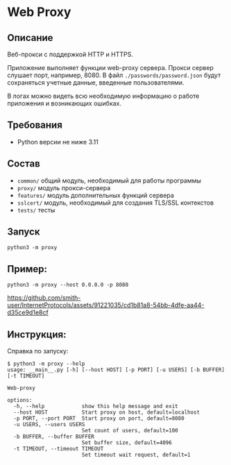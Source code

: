# Web Proxy

## Описание
Веб-прокси с поддержкой HTTP и HTTPS.

Приложение выполняет функции web-proxy сервера.
Прокси сервер слушает порт, например, 8080.
В файл `./passwords/password.json` будут сохраняться 
учетные данные, введенные пользователями.

В логах можно видеть всю необходимую
информацию о работе приложения и возникающих ошибках.

## Требования
* Python версии не ниже 3.11

## Состав
* `common/` общий модуль, необходимый для работы программы 
* `proxy/` модуль прокси-сервера
* `features/` модуль дополнительных функций сервера
* `sslcert/` модуль, необходимый для создания TLS/SSL контекстов
* `tests/` тесты

## Запуск
```
python3 -m proxy
```

## Пример:
`python3 -m proxy --host 0.0.0.0 -p 8080`


https://github.com/smith-user/InternetProtocols/assets/91221035/cd1b81a8-54bb-4dfe-aa44-d35ce9d1e8cf



## Инструкция:
Справка по запуску:
```
$ python3 -m proxy --help
usage: __main__.py [-h] [--host HOST] [-p PORT] [-u USERS] [-b BUFFER] [-t TIMEOUT]

Web-proxy

options:
  -h, --help            show this help message and exit
  --host HOST           Start proxy on host, default=localhost
  -p PORT, --port PORT  Start proxy on port, default=8080
  -u USERS, --users USERS
                        Set count of users, default=100
  -b BUFFER, --buffer BUFFER
                        Set buffer size, default=4096
  -t TIMEOUT, --timeout TIMEOUT
                        Set timeout wait request, default=1

```
